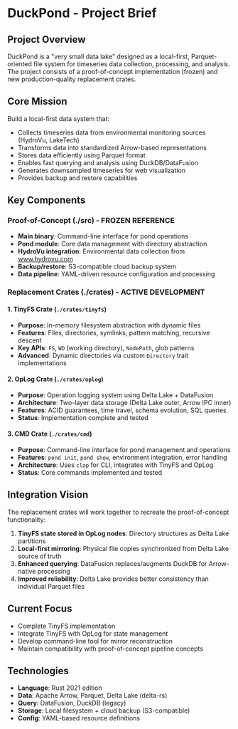 # DuckPond - Project Brief

## Project Overview
DuckPond is a "very small data lake" designed as a local-first, Parquet-oriented file system for timeseries data collection, processing, and analysis. The project consists of a proof-of-concept implementation (frozen) and new production-quality replacement crates.

## Core Mission
Build a local-first data system that:
- Collects timeseries data from environmental monitoring sources (HydroVu, LakeTech)
- Transforms data into standardized Arrow-based representations
- Stores data efficiently using Parquet format
- Enables fast querying and analysis using DuckDB/DataFusion
- Generates downsampled timeseries for web visualization
- Provides backup and restore capabilities

## Key Components

### Proof-of-Concept (./src) - FROZEN REFERENCE
- **Main binary**: Command-line interface for pond operations
- **Pond module**: Core data management with directory abstraction
- **HydroVu integration**: Environmental data collection from www.hydrovu.com
- **Backup/restore**: S3-compatible cloud backup system
- **Data pipeline**: YAML-driven resource configuration and processing

### Replacement Crates (./crates) - ACTIVE DEVELOPMENT

#### 1. TinyFS Crate (`./crates/tinyfs`)
- **Purpose**: In-memory filesystem abstraction with dynamic files
- **Features**: Files, directories, symlinks, pattern matching, recursive descent
- **Key APIs**: `FS`, `WD` (working directory), `NodePath`, glob patterns
- **Advanced**: Dynamic directories via custom `Directory` trait implementations

#### 2. OpLog Crate (`./crates/oplog`) 
- **Purpose**: Operation logging system using Delta Lake + DataFusion
- **Architecture**: Two-layer data storage (Delta Lake outer, Arrow IPC inner)
- **Features**: ACID guarantees, time travel, schema evolution, SQL queries
- **Status**: Implementation complete and tested

#### 3. CMD Crate (`./crates/cmd`)
- **Purpose**: Command-line interface for pond management and operations
- **Features**: `pond init`, `pond show`, environment integration, error handling
- **Architecture**: Uses `clap` for CLI, integrates with TinyFS and OpLog
- **Status**: Core commands implemented and tested

## Integration Vision
The replacement crates will work together to recreate the proof-of-concept functionality:

1. **TinyFS state stored in OpLog nodes**: Directory structures as Delta Lake partitions
2. **Local-first mirroring**: Physical file copies synchronized from Delta Lake source of truth
3. **Enhanced querying**: DataFusion replaces/augments DuckDB for Arrow-native processing
4. **Improved reliability**: Delta Lake provides better consistency than individual Parquet files

## Current Focus
- Complete TinyFS implementation
- Integrate TinyFS with OpLog for state management
- Develop command-line tool for mirror reconstruction
- Maintain compatibility with proof-of-concept pipeline concepts

## Technologies
- **Language**: Rust 2021 edition
- **Data**: Apache Arrow, Parquet, Delta Lake (delta-rs)
- **Query**: DataFusion, DuckDB (legacy)
- **Storage**: Local filesystem + cloud backup (S3-compatible)
- **Config**: YAML-based resource definitions
